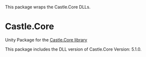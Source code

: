 This package wraps the Castle.Core DLLs.

# Castle.Core

Unity Package for the [Castle.Core library](http://www.castleproject.org/)

This package includes the DLL version of Castle.Core Version: 5.1.0.

